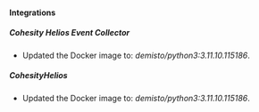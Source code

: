 
#### Integrations

##### Cohesity Helios Event Collector

- Updated the Docker image to: *demisto/python3:3.11.10.115186*.
##### CohesityHelios

- Updated the Docker image to: *demisto/python3:3.11.10.115186*.
